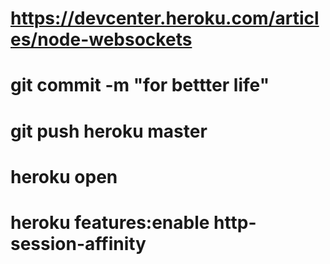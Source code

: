 # https://devcenter.heroku.com/articles/node-websockets

# git commit -m "for bettter life"

# git push heroku master

# heroku open

# heroku features:enable http-session-affinity
